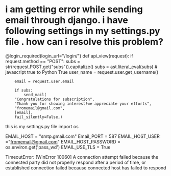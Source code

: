 
# i am getting error while sending email through django. i have following settings in my settings.py file . how can i resolve this problem?

@login_required(login_url="/login/")
def api_view(request):
    if request.method == "POST":
        subs = str(request.POST.get("subs")).capitalize()
        subs = ast.literal_eval(subs)
       # javascript true to Python True
        user_name = request.user.get_username()
        
        email = request.user.email
   
        if subs:
            send_mail(
        "Congratulations for subscription",
        "Thank you for showing interest!we appreciate your efforts",
        "fromemail@gmail.com",
        [email],
        fail_silently=False,)


this is my settings.py file
import os 

EMAIL_HOST = "smtp.gmail.com"
Email_PORT = 587
EMAIL_HOST_USER ="fromemail@gmail.com"
EMAIL_HOST_PASSWORD = os.environ.get('pass_wd')
EMAIL_USE_TLS = True

TimeoutError: [WinError 10060] A connection attempt failed because the connected party did not properly respond after a period of time, or established connection failed because connected host has failed to respond

        